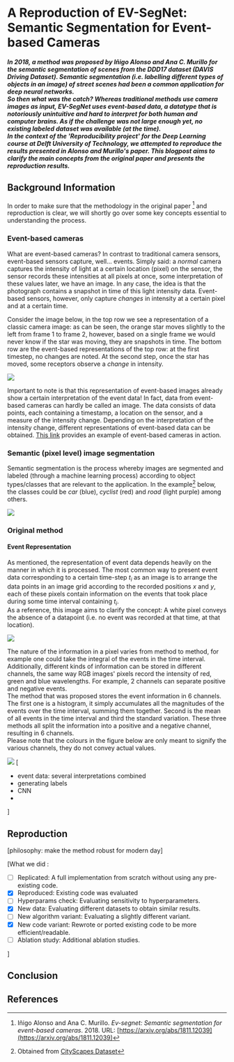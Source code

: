 # A Reproduction of EV-SegNet: Semantic Segmentation for Event-based Cameras

<b><i>
In 2018, a method was proposed by Iñigo Alonso and Ana C. Murillo for the semantic
segmentation of scenes from the DDD17 dataset (DAVIS Driving Dataset). Semantic
segmentation (i.e. labelling different types of objects in an image) of street scenes had
been a common application for deep neural networks.<br>
So then what was the catch? Whereas traditional methods use camera images as input,
EV-SegNet uses event-based data, a datatype that is notoriously unintuitive and hard to
interpret for both human and computer brains. As if the challenge was not large enough
yet, no existing labeled dataset was available (at the time).<br>
In the context of the 'Reproducibility project' for the Deep Learning course at Delft
University of Technology, we attempted to reproduce the results presented in Alonso and
Murillo's paper. This blogpost aims to clarify the main concepts from the original paper
and presents the reproduction results.
</i></b>

## Background Information

In order to make sure that the methodology in the original paper [^1] and reproduction is
clear, we will shortly go over some key concepts essential to understanding the process.

### Event-based cameras

What are event-based cameras? In contrast to traditional camera sensors, event-based
sensors capture, well... events. Simply said: a *normal* camera captures the intensity of
light at a certain location (pixel) on the sensor, the sensor records these intensities at
all pixels at once, some interpretation of these values later, we have an image. In any
case, the idea is that the photograph contains a snapshot in time of this light intensity
data. Event-based sensors, however, only capture *changes* in intensity at a certain pixel
and at a certain time.

Consider the image below, in the top row we see a representation of a classic camera
image: as can be seen, the orange star moves slightly to the left from frame 1 to frame 2,
however, based on a single frame we would never know if the star was moving, they are
snapshots in time. The bottom row are the event-based representations of the top row: at
the first timestep, no changes are noted. At the second step, once the star has moved,
some receptors observe a _change_ in intensity.

![](event_cam_fig.png)

Important to note is that this representation of event-based images already show a certain
interpretation of the event data! In fact, data from event-based cameras can hardly be
called an image. The data consists of data points, each containing a timestamp, a location
on the sensor, and a measure of the intensity change. Depending on the interpretation of
the intensity change, different representations of event-based data can be obtained.
[This link](https://www.youtube.com/watch?v=MjX3z-6n3iA) provides an example of
event-based cameras in action.

### Semantic (pixel level) image segmentation

Semantic segmentation is the process whereby images are segmented and labeled (through a
machine learning process) according to object types/classes that are relevant to the
application. In the example[^2] below, the classes could be _car_ (blue), _cyclist_ (red)
and _road_ (light purple) among others.

![](segment_example.png)

### Original method

#### Event Representation

As mentioned, the representation of event data depends heavily on the manner in which it
is processed. The most common way to present event data corresponding to a certain
time-step _t<sub>i</sub>_ as an image is to arrange the data points in an image grid
according to the recorded positions _x_ and _y_, each of these pixels contain information
on the events that took place during some time interval containing _t<sub>i</sub>_.  
As a reference, this image aims to clarify the concept: A white pixel conveys the absence
of a datapoint (i.e. no event was recorded at that time, at that location).

![](event_encoding_basic.png)

The nature of the information in a pixel varies from method to method, for example one
could take the integral of the events in the time interval. Additionally, different kinds
of information can be stored in different channels, the same way RGB images' pixels record
the intensity of red, green and blue wavelengths. For example, 2 channels can separate
positive and negative events.  
The method that was proposed stores the event information in 6 channels. The first one 
is a histogram, it simply accumulates all the magnitudes of the events over the time 
interval, summing them together. Second is the mean of all events in the time interval 
and third the standard variation. These three methods all split the information into a 
positive and a negative channel, resulting in 6 channels.  
Please note that the colours in the figure below are only meant to signify the various 
channels, they do not convey actual values.

![](event_encoding_6channels.png)
[

* event data: several interpretations combined
* generating labels
* CNN
*

]

## Reproduction

[philosophy: make the method robust for modern day]

[What we did :

- [ ] Replicated: A full implementation from scratch without using any pre-existing code.
- [X] Reproduced: Existing code was evaluated
- [ ] Hyperparams check: Evaluating sensitivity to hyperparameters.
- [X] New data: Evaluating different datasets to obtain similar results.
- [ ] New algorithm variant: Evaluating a slightly different variant.
- [X] New code variant: Rewrote or ported existing code to be more efficient/readable.
- [ ] Ablation study: Additional ablation studies.

]

## Conclusion

## References

[^1]: Iñigo Alonso and Ana C. Murillo. _Ev-segnet: Semantic segmentation for event-based
cameras_. 2018. URL: [https://arxiv.org/abs/1811.12039](https://arxiv.org/abs/1811.12039)

[^2]: Obtained
from [CityScapes Dataset](https://www.cityscapes-dataset.com/examples/#fine-annotations)
